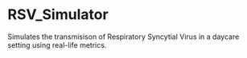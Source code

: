 # RSV_Simulator
Simulates the transmisison of Respiratory Syncytial Virus in a daycare setting using real-life metrics.
